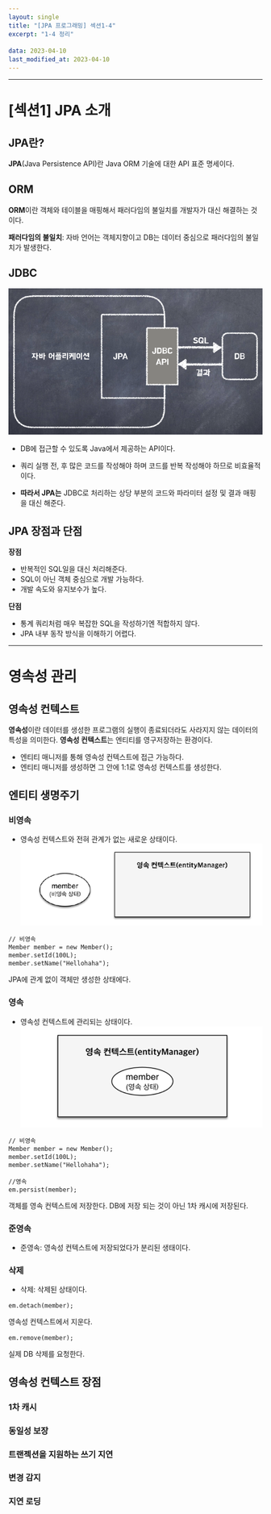 ```yaml
---
layout: single
title: "[JPA 프로그래밍] 섹션1-4"
excerpt: "1-4 정리"

data: 2023-04-10
last_modified_at: 2023-04-10
---
```


---

# [섹션1] JPA 소개

## JPA란?

**JPA**(Java Persistence API)란 Java ORM 기술에 대한 API 표준 명세이다.

## ORM

**ORM**이란 객체와 테이블을 매핑해서 패러다임의 불일치를 개발자가 대신 해결하는 것이다.

**패러다임의 불일치**: 자바 언어는 객체지향이고 DB는 데이터 중심으로 패러다임의 불일치가 발생한다.

## JDBC

![img1](../img/img1.png)

- DB에 접근할 수 있도록 Java에서 제공하는 API이다.
- 쿼리 실행 전, 후 많은 코드를 작성해야 하며 코드를 반복 작성해야 하므로 비효율적이다.

- **따라서 JPA는** JDBC로 처리하는 상당 부분의 코드와 파라미터 설정 및 결과 매핑을 대신 해준다.

## JPA 장점과 단점

**장점**

- 반복적인 SQL일을 대신 처리해준다.
- SQL이 아닌 객체 중심으로 개발 가능하다.
- 개발 속도와 유지보수가 높다.

**단점**

- 통계 쿼리처럼 매우 복잡한 SQL을 작성하기엔 적합하지 않다.
- JPA 내부 동작 방식을 이해하기 어렵다.

---

# 영속성 관리

## 영속성 컨텍스트

**영속성**이란 데이터를 생성한 프로그램의 실행이 종료되더라도 사라지지 않는 데이터의 특성을 의미한다.
**영속성 컨텍스트**는 엔티티를 영구저장하는 환경이다.

- 엔티티 매니저를 통해 영속성 컨텍스트에 접근 가능하다.
- 엔티티 매니저를 생성하면 그 안에 1:1로 영속성 컨텍스트를 생성한다.

## 엔티티 생명주기

### 비영속

- 영속성 컨텍스트와 전혀 관계가 없는 새로운 상태이다.
  ![img3](../img/img3.png)

```
// 비영속
Member member = new Member();
member.setId(100L);
member.setName("Hellohaha");
```

JPA에 관계 없이 객체만 생성한 상태에다.

### 영속

- 영속성 컨텍스트에 관리되는 상태이다.
  ![img4](../img/img4.png)

```
// 비영속
Member member = new Member();
member.setId(100L);
member.setName("Hellohaha");

//영속
em.persist(member);
```

객체를 영속 컨텍스트에 저장한다.
DB에 저장 되는 것이 아닌 1차 캐시에 저장된다.

### 준영속

- 준영속: 영속성 컨텍스트에 저장되었다가 분리된 생태이다.

### 삭제

- 삭제: 삭제된 상태이다.

```
em.detach(member);
```

영속성 컨텍스트에서 지운다.

```
em.remove(member);
```

실제 DB 삭제를 요청한다.

## 영속성 컨텍스트 장점

### 1차 캐시

### 동일성 보장

### 트랜젝션을 지원하는 쓰기 지연

### 변경 감지

### 지연 로딩
